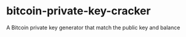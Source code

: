 # bitcoin-private-key-cracker
A Bitcoin private key generator that match the public key and balance
